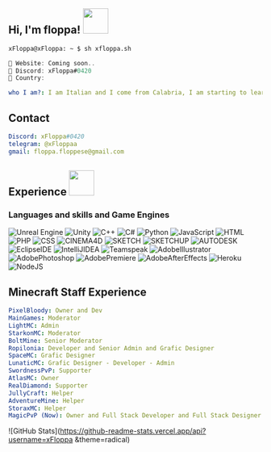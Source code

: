 <h2> Hi, I'm floppa! <img src="https://i.imgur.com/5juKboy.gif" width="50"></h2>

```zsh
xFloppa@xFloppa: ~ $ sh xfloppa.sh
```

```csharp
🎴 Website: Coming soon..
🎈 Discord: xFloppa#0420 
🚩 Country: 
```
```yml
who I am?: I am Italian and I come from Calabria, I am starting to learn many programming languages at best, trying to deepen my knowledge to have a detailed culture in this field, I want to try to find the satisfaction of having the knowledge suitable for the future of tomorrow and having that information always available. here you will find my info !!
```

## Contact
```yml
Discord: xFloppa#0420
telegram: @xFloppaa
gmail: floppa.floppese@gmail.com
```

<h2> Experience <img src="https://preview.redd.it/m3qe1oyy6m551.jpg?auto=webp&s=05f4188c43087041c9090b2aa1e90aea3d50a706" width="50"></h2>
<h3> Languages and skills and Game Engines </h3>

![Unreal Engine](https://img.shields.io/badge/unrealengine-%23313131.svg?style=for-the-badge&logo=unrealengine&logoColor=white)
![Unity](https://img.shields.io/badge/unity-%23000000.svg?style=for-the-badge&logo=unity&logoColor=white)
![C++](https://img.shields.io/badge/c++-%2300599C.svg?style=for-the-badge&logo=c%2B%2B&logoColor=white)
![C#](https://img.shields.io/badge/c%23-%23239120.svg?style=for-the-badge&logo=c-sharp&logoColor=white)
![Python](https://img.shields.io/badge/python-3670A0?style=for-the-badge&logo=python&logoColor=ffdd54)
![JavaScript](https://img.shields.io/badge/javascript-%23323330.svg?style=for-the-badge&logo=javascript&logoColor=%23F7DF1E)
![HTML](https://img.shields.io/badge/HTML5-%23323330.svg?style=for-the-badge&logo=HTML5&logoColor=%#31A8FF)
![PHP](https://img.shields.io/badge/PHP-%23323330.svg?style=for-the-badge&logo=PHP&logoColor=%#31A8FF)
![CSS](https://img.shields.io/badge/CSS3-%23323330.svg?style=for-the-badge&logo=CSS3&logoColor=%#31A8FF)
![CINEMA4D](https://img.shields.io/badge/Cinema%204D-%23323330.svg?style=for-the-badge&logo=Cinema%204D&logoColor=%#31A8FF)
![SKETCH](https://img.shields.io/badge/Sketch-%23323330.svg?style=for-the-badge&logo=Sketch&logoColor=%#31A8FF)
![SKETCHUP](https://img.shields.io/badge/SketchUp-%23323330.svg?style=for-the-badge&logo=SketchUp&logoColor=%#31A8FF)
![AUTODESK](https://img.shields.io/badge/Autodesk-%23323330.svg?style=for-the-badge&logo=Autodesk&logoColor=%#31A8FF)
![EclipseIDE](https://img.shields.io/badge/Eclipse%20IDE-%23323330.svg?style=for-the-badge&logo=Eclipse%20IDE&logoColor=%#31A8FF)
![IntelliJIDEA](https://img.shields.io/badge/IntelliJ%20IDEA-%23323330.svg?style=for-the-badge&logo=IntelliJ%20IDEA&logoColor=%#31A8FF)
![Teamspeak](https://img.shields.io/badge/TeamSpeak-%23323330.svg?style=for-the-badge&logo=TeamSpeak&logoColor=%#31A8FF)
![AdobeIllustrator](https://img.shields.io/badge/Adobe%20Illustrator-%23323330.svg?style=for-the-badge&logo=Adobe%20Illustrator&logoColor=%#31A8FF)
![AdobePhotoshop](https://img.shields.io/badge/Adobe%20Photoshop-%23323330.svg?style=for-the-badge&logo=Adobe%20Photoshop&logoColor=%#31A8FF)
![AdobePremiere](https://img.shields.io/badge/Adobe%20Premiere-%23323330.svg?style=for-the-badge&logo=Adobe%20Premiere%20Pro&logoColor=%#31A8FF)
![AdobeAfterEffects](https://img.shields.io/badge/Adobe%20After%20Effects-%23323330.svg?style=for-the-badge&logo=Adobe%20After%20Effects&logoColor=%#31A8FF)
![Heroku](https://img.shields.io/badge/heroku-%23430098.svg?style=for-the-badge&logo=heroku&logoColor=white)
![NodeJS](https://img.shields.io/badge/node.js-6DA55F?style=for-the-badge&logo=node.js&logoColor=white)

## Minecraft Staff Experience
```yml
PixelBloody: Owner and Dev
MainGames: Moderator
LightMC: Admin
StarkonMC: Moderator
BoltMine: Senior Moderator
Ropilonia: Developer and Senior Admin and Grafic Designer
SpaceMC: Grafic Designer
LunaticMC: Grafic Designer - Developer - Admin
SwordnessPvP: Supporter
AtlasMC: Owner
RealDiamond: Supporter
JullyCraft: Helper
AdventureMine: Helper
StoraxMC: Helper
MagicPvP (Now): Owner and Full Stack Developer and Full Stack Designer
```

![GitHub Stats](https://github-readme-stats.vercel.app/api?username=xFloppa &theme=radical)
